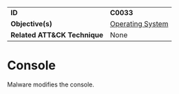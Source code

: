 |||
|---|---|
|**ID**|**C0033**|
|**Objective(s)**|[Operating System](../operating-system)|
|**Related ATT&CK Technique**|None|


Console
=======
Malware modifies the console. 
